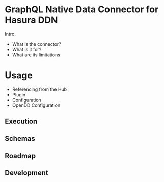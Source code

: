 # GraphQL Native Data Connector for Hasura DDN

Intro.

* What is the connector?
* What is it for?
* What are its limitations

# Usage

* Referencing from the Hub
* Plugin
* Configuration
* OpenDD Configuration

## Execution

## Schemas

## Roadmap

## Development
